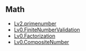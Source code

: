 ## Math
- [Lv2.primenumber](https://programmers.co.kr/learn/courses/30/lessons/92335?language=kotlin)
- [Lv0.FiniteNumberValidation](https://school.programmers.co.kr/learn/courses/30/lessons/120878)
- [Lv0.Factorization](https://school.programmers.co.kr/learn/courses/30/lessons/120852)
- [Lv0.CompositeNumber](https://school.programmers.co.kr/learn/courses/30/lessons/120846)